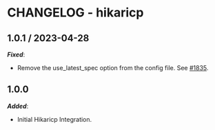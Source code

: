 # CHANGELOG - hikaricp

## 1.0.1 / 2023-04-28
***Fixed***: 

* Remove the use_latest_spec option from the config file. See [#1835](https://github.com/DataDog/integrations-extras/pull/1835).


## 1.0.0

***Added***: 

* Initial Hikaricp Integration.

